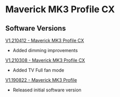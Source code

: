 # Maverick MK3 Profile CX

## Software Versions

[V1.210412 - Maverick MK3 Profile CX](https://github.com/Chauvet-Pro/MAVERICKMK3PROFILECX/blob/d22466a3328bac904a48ff1fcc39c8c846dd97a2/firmware/V1.210412.zip)
- Added dimming improvements

[V1.210308 - Maverick MK3 Profile CX](https://github.com/Chauvet-Pro/MAVERICKMK3PROFILECX/blob/d22466a3328bac904a48ff1fcc39c8c846dd97a2/firmware/V1.210308.zip)
- Added TV Full fan mode

[V1.190822 - Maverick MK3 Profile](https://github.com/Chauvet-Pro/MAVERICKMK3PROFILECX/blob/d22466a3328bac904a48ff1fcc39c8c846dd97a2/firmware/V1.190822.zip)
- Released initial software version
